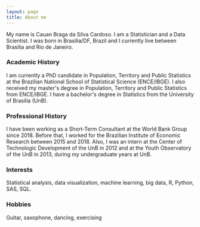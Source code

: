 ```yaml
---
layout: page
title: About me
---
```


My name is Cauan Braga da Silva Cardoso. I am a Statistician and a Data Scientist. I was born in Brasilia/DF, Brazil and I currently live between Brasilia and Rio de Janeiro.

### Academic History

I am currently a PhD candidate in Population, Territory and Public Statistics at the Brazilian National School of Statistical Science (ENCE/IBGE). I also received my master's degree in Population, Territory and Public Statistics from ENCE/IBGE. I have a bachelor's degree in Statistics from the University of Brasilia (UnB).

### Professional History

I have been working as a Short-Term Consultant at the World Bank Group since 2018. Before that, I worked for the Brazilian Institute of Economic Research between 2015 and 2018. Also, I was an intern at the Center of Technologic Development of the UnB in 2012 and at the Youth Observatory of the UnB in 2013, during my undergraduate years at UnB.

### Interests

Statistical analysis, data visualization, machine learning, big data, R, Python, SAS, SQL.

### Hobbies

Guitar, saxophone, dancing, exercising
